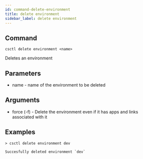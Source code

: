 ```yaml
---
id: command-delete-environment
title: delete environment
sidebar_label: delete environment
---
```


## Command
`csctl delete environment <name>`

Deletes an environment

## Parameters
* name - name of the environment to be deleted

## Arguments
* force (-f) - Delete the environment even if it has apps and links associated with it

## Examples
```
> csctl delete environment dev

Succesfully deleted environment `dev`
```
